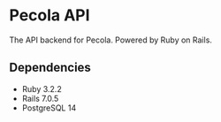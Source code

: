 # Pecola API

The API backend for Pecola. Powered by Ruby on Rails.

## Dependencies

- Ruby 3.2.2
- Rails 7.0.5
- PostgreSQL 14
